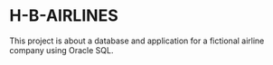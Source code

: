 # H-B-AIRLINES
This project is about a database and application for a fictional airline company using Oracle SQL.
